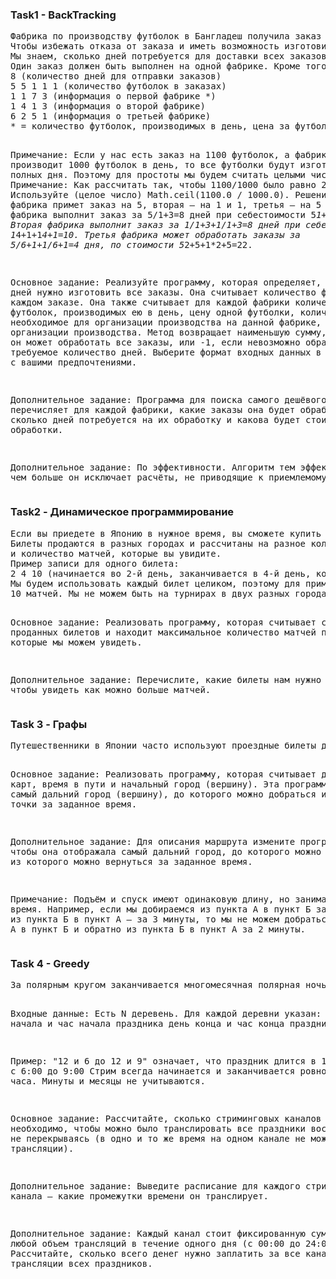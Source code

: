 <h3>Task1 - BackTracking</h3>
<pre>
Фабрика по производству футболок в Бангладеш получила заказ на слишком большое количество футболок разных типов.
Чтобы избежать отказа от заказа и иметь возможность изготовить футболки вовремя, было решено разделить заказ на более мелкие заказы в зависимости от типа футболки и перенести каждый из них на отдельную фабрику.
Мы знаем, сколько дней потребуется для доставки всех заказов. Мы знаем количество футболок в каждом заказе.
Один заказ должен быть выполнен на одной фабрике. Кроме того, мы знаем, сколько футболок каждая фабрика может производить в день, сколько стоит производство одной футболки, сколько дней требуется на подготовку производства и какова стоимость наладки производства нового продукта. Пример ввода (заказы показаны фиолетовым цветом, а цены — красным):
8 (количество дней для отправки заказов)
5 5 1 1 1 (количество футболок в заказах)
1 1 7 3 (информация о первой фабрике *)
1 4 1 3 (информация о второй фабрике)
6 2 5 1 (информация о третьей фабрике)
* = количество футболок, производимых в день, цена за футболку, стоимость настройки производственной линии, количество дней до начала производства.
  
Примечание: Если у нас есть заказ на 1100 футболок, а фабрика производит 1000 футболок в день, то все футболки будут изготовлены за 2 полных дня. Поэтому для простоты мы будем считать целыми числами.
Примечание: Как рассчитать так, чтобы 1100/1000 было равно 2? Используйте (целое число) Math.ceil(1100.0 / 1000.0).
Решение: Первая фабрика примет заказ на 5, вторая — на 1 и 1, третья — на 5 и 1. Первая фабрика выполнит заказ за 5/1+3=8 дней при себестоимости 5*1+7=12. Вторая фабрика выполнит заказ за 1/1+3+1/1+3=8 дней при себестоимости 1*4+1+1*4+1=10. Третья фабрика может обработать заказы за 5/6+1+1/6+1=4 дня, по стоимости 5*2+5+1*2+5=22.

Основное задание: Реализуйте программу, которая определяет, сколько дней нужно
изготовить все заказы. Она считывает количество футболок в каждом заказе. Она также считывает для каждой фабрики количество футболок, производимых ею в день, цену одной футболки, количество дней, необходимое для организации производства на данной фабрике, и стоимость организации производства. Метод возвращает наименьшую сумму, за которую он может обработать все заказы, или -1, если невозможно обработать их за требуемое количество дней. Выберите формат входных данных в соответствии с вашими предпочтениями.

Дополнительное задание: Программа для поиска самого дешёвого решения перечисляет для каждой фабрики, какие заказы она будет обрабатывать, сколько дней потребуется на их обработку и какова будет стоимость их обработки.

Дополнительное задание: По эффективности. Алгоритм тем эффективнее, чем больше он исключает расчёты, не приводящие к приемлемому решению.
</pre>

<h3>Task2 - Динамическое программирование</h3> 
<pre>
Если вы приедете в Японию в нужное время, вы сможете купить билеты на турнир по сумо.
Билеты продаются в разных городах и рассчитаны на разное количество матчей. Для каждого билета вам известны день первого матча, день последнего матча
и количество матчей, которые вы увидите.
Пример записи для одного билета:
2 4 10 (начинается во 2-й день, заканчивается в 4-й день, количество матчей на билете 10)
Мы будем использовать каждый билет целиком, поэтому для примера билета мы будем на турнире во 2-й, 3-й и 4-й дни и увидим
10 матчей. Мы не можем быть на турнирах в двух разных городах в один и тот же день.

Основное задание: Реализовать программу, которая считывает список проданных билетов и находит максимальное количество матчей по сумо, которые мы можем увидеть.

Дополнительное задание: Перечислите, какие билеты нам нужно купить, чтобы увидеть как можно больше матчей.
</pre>

<h3>Task 3 - Графы</h3> 
<pre>
Путешественники в Японии часто используют проездные билеты для неограниченного количества поездок по железнодорожной сети. Эта сеть позволяет ездить на медленных пригородных поездах, поездах дальнего следования и даже на скоростных поездах Синкансэн. Лукаш, Петя и Золи решили, что в один из дней своего пребывания они проедут на поезде как можно дальше. Они взяли две карты, на каждой из которых были изображены одинаковые города (вершины) и рёбра (соединения между ними). Карты отличаются тем, что на одной из них на рёбрах указаны расстояния между городами в км, а на другой — время в пути между ними в минутах.


Основное задание: Реализовать программу, которая считывает данные с карт, время в пути и начальный город (вершину). Эта программа вернёт самый дальний город (вершину), до которого можно добраться из начальной точки за заданное время.

Дополнительное задание: Для описания маршрута измените программу так, чтобы она отображала самый дальний город, до которого можно добраться и из которого можно вернуться за заданное время.

Примечание: Подъём и спуск имеют одинаковую длину, но занимают разное время. Например, если мы добираемся из пункта А в пункт Б за 1 минуту, а из пункта Б в пункт А — за 3 минуты, то мы не можем добраться из пункта А в пункт Б и обратно из пункта Б в пункт А за 2 минуты.
</pre>

<h3>Task 4 - Greedy</h3> 
<pre>
За полярным кругом заканчивается многомесячная полярная ночь, и, наконец, восходит солнце. В каждой деревне этот восход солнца сопровождается каким-то праздником. Телевидение хочет быть частью этого события и транслировать кадры праздников во всех деревнях через онлайн стримы.

Входные данные:
Есть N деревень. Для каждой деревни указан:
день начала и час начала праздника
день конца и час конца праздника

Пример:
"12 и 6 до 12 и 9" означает, что праздник длится в 12-й день с 6:00 до 9:00
Стрим всегда начинается и заканчивается ровно в начале часа.
Минуты и месяцы не учитываются.

Основное задание: Рассчитайте, сколько стриминговых каналов необходимо, чтобы можно было транслировать все праздники восхода солнца, не перекрываясь (в одно и то же время на одном канале не может быть две трансляции).

Дополнительное задание: Выведите расписание для каждого стримингового канала – какие промежутки времени он транслирует.

Дополнительное задание: Каждый канал стоит фиксированную сумму X € за любой объем трансляций в течение одного дня (с 00:00 до 24:00).
Рассчитайте, сколько всего денег нужно заплатить за все каналы для трансляции всех праздников.
</pre>
